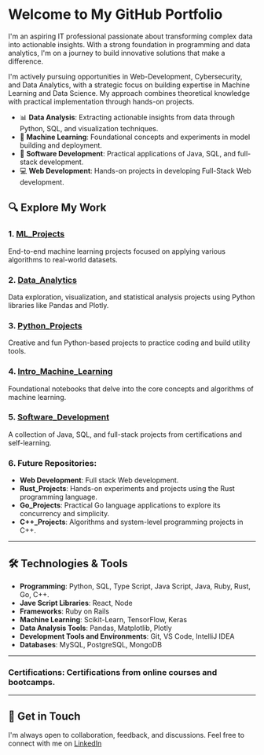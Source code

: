 # Welcome to My GitHub Portfolio

I'm an aspiring IT professional passionate about transforming complex data into actionable insights. With a strong foundation in programming and data analytics, I'm on a journey to build innovative solutions that make a difference.

I'm actively pursuing opportunities in Web-Development, Cybersecurity, and Data Analytics, with a strategic focus on building expertise in Machine Learning and Data Science. My approach combines theoretical knowledge with practical implementation through hands-on projects.
  
- 📊 **Data Analysis**: Extracting actionable insights from data through Python, SQL, and visualization techniques.  
- 🧠 **Machine Learning**: Foundational concepts and experiments in model building and deployment.
- 🔧 **Software Development**: Practical applications of Java, SQL, and full-stack development.
- 💻 **Web Development**: Hands-on projects in developing Full-Stack Web development.    

## 🔍 Explore My Work  

### 1. [ML_Projects](https://github.com/VinodAnbalagan/ML_Projects)
End-to-end machine learning projects focused on applying various algorithms to real-world datasets.

### 2. [Data_Analytics](https://github.com/VinodAnbalagan/Data_Analytics)
Data exploration, visualization, and statistical analysis projects using Python libraries like Pandas and Plotly.

### 3. [Python_Projects](https://github.com/VinodAnbalagan/Python_Projects)
Creative and fun Python-based projects to practice coding and build utility tools.

### 4. [Intro_Machine_Learning](https://github.com/VinodAnbalagan/Intro_Machine_Learning)
Foundational notebooks that delve into the core concepts and algorithms of machine learning.

### 5. [Software_Development](https://github.com/VinodAnbalagan/Software-Development-)
A collection of Java, SQL, and full-stack projects from certifications and self-learning.

### 6. Future Repositories:
- **Web Development**: Full stack Web development.
- **Rust_Projects**: Hands-on experiments and projects using the Rust programming language.
- **Go_Projects**: Practical Go language applications to explore its concurrency and simplicity.
- **C++_Projects**: Algorithms and system-level programming projects in C++.
 
---

## 🛠 Technologies & Tools
- **Programming**: Python, SQL, Type Script, Java Script, Java, Ruby, Rust, Go, C++.
- **Jave Script Libraries**: React, Node
- **Frameworks**: Ruby on Rails 
- **Machine Learning**: Scikit-Learn, TensorFlow, Keras
- **Data Analysis Tools**: Pandas, Matplotlib, Plotly
- **Development Tools and Environments**: Git, VS Code, IntelliJ IDEA
- **Databases**: MySQL, PostgreSQL, MongoDB

---
### Certifications: Certifications from online courses and bootcamps. 
---

## 🤝 Get in Touch
I'm always open to collaboration, feedback, and discussions. Feel free to connect with me on [LinkedIn](https://www.linkedin.com/in/vinod-anbalagan/)
